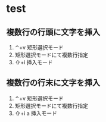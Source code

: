 # test

## 複数行の行頭に文字を挿入

1. ⌃+v 矩形選択モード
2. 矩形選択モードにて複数行指定
3. ⇧+i 挿入モード

## 複数行の行末に文字を挿入

1. ⌃+v 矩形選択モード
2. 矩形選択モードにて複数行指定
3. ⇧+i a 挿入モード
